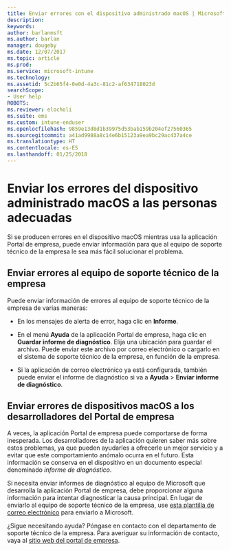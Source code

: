 ```yaml
---
title: Enviar errores con el dispositivo administrado macOS | Microsoft Docs
description: 
keywords: 
author: barlanmsft
ms.author: barlan
manager: dougeby
ms.date: 12/07/2017
ms.topic: article
ms.prod: 
ms.service: microsoft-intune
ms.technology: 
ms.assetid: 5c2b65f4-0e0d-4a3c-81c2-af634718023d
searchScope:
- User help
ROBOTS: 
ms.reviewer: elocholi
ms.suite: ems
ms.custom: intune-enduser
ms.openlocfilehash: 9859e13d8d1b39975d53bab159b204ef27560365
ms.sourcegitcommit: a41ad9988a8c14e6b15123a9ea9bc29ac437a4ce
ms.translationtype: HT
ms.contentlocale: es-ES
ms.lasthandoff: 01/25/2018
---
```

# <a name="submit-errors-to-the-right-people-for-your-managed-macos-device"></a>Enviar los errores del dispositivo administrado macOS a las personas adecuadas

Si se producen errores en el dispositivo macOS mientras usa la aplicación Portal de empresa, puede enviar información para que al equipo de soporte técnico de la empresa le sea más fácil solucionar el problema.

## <a name="send-errors-to-your-company-support"></a>Enviar errores al equipo de soporte técnico de la empresa

 Puede enviar información de errores al equipo de soporte técnico de la empresa de varias maneras:

-   En los mensajes de alerta de error, haga clic en **Informe**.

-   En el menú **Ayuda** de la aplicación Portal de empresa, haga clic en **Guardar informe de diagnóstico**. Elija una ubicación para guardar el archivo. Puede enviar este archivo por correo electrónico o cargarlo en el sistema de soporte técnico de la empresa, en función de la empresa.

- Si la aplicación de correo electrónico ya está configurada, también puede enviar el informe de diagnóstico si va a **Ayuda** > **Enviar informe de diagnóstico**.

## <a name="send-errors-to-the-company-portal-developers-for-macos-devices"></a>Enviar errores de dispositivos macOS a los desarrolladores del Portal de empresa

A veces, la aplicación Portal de empresa puede comportarse de forma inesperada. Los desarrolladores de la aplicación quieren saber más sobre estos problemas, ya que pueden ayudarles a ofrecerle un mejor servicio y a evitar que este comportamiento anómalo ocurra en el futuro. Esta información se conserva en el dispositivo en un documento especial denominado _informe de diagnóstico_.

Si necesita enviar informes de diagnóstico al equipo de Microsoft que desarrolla la aplicación Portal de empresa, debe proporcionar alguna información para intentar diagnosticar la causa principal. En lugar de enviarlo al equipo de soporte técnico de la empresa, use <a href="mailto:IntuneCPiOSfeedback@microsoft.com?subject=My Company Portal App Closed Unexpectedly&body=Press and hold, then paste your copied Company Portal app logs here.">esta plantilla de correo electrónico</a> para enviarlo a Microsoft.

¿Sigue necesitando ayuda? Póngase en contacto con el departamento de soporte técnico de la empresa. Para averiguar su información de contacto, vaya al [sitio web del portal de empresa](https://portal.manage.microsoft.com#HelpDeskDialog).

